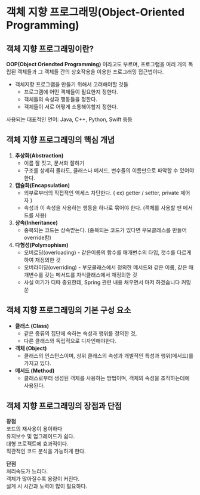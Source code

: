 # 객체 지향 프로그래밍(Object-Oriented Programming)
## 객체 지향 프로그래밍이란?
**OOP(Object Oriendted Programming)**  이라고도 부르며, 프로그램을 여러 개의 독립된 객체들과 그 객체들 간의 상호작용을 이용한 프로그래밍 접근법이다.  

- 객체지향 프로그램을 만들기 위해서 고려해야할 것들  
    - 프로그램에 어떤 객체들이 필요한지 정한다.  
    - 객체들의 속성과 행동들을 정한다.  
    - 객체들이 서로 어떻게 소통해야할지 정한다.  

사용되는 대표적인 언어: Java, C++, Python, Swift 등등

## 객체 지향 프로그래밍의 핵심 개념

1. **추상화(Abstraction)**    
    - 이름 잘 짓고, 문서화 잘하기  
    - 구조를 상세히 몰라도, 클래스나 메서드, 변수들의 이름만으로 파악할 수 있어야 한다.
2. **캡슐화(Encapsulation)**    
    - 외부로부터의 직접적인 액세스 차단한다. ( ex) getter / setter, private 제어자 )  
    - 속성과 이 속성을 사용하는 행동을 하나로 묶어야 한다. (객체를 사용할 땐 메서드를 사용)  
3. **상속(Inheritance)**    
    - 중복되는 코드는 상속받는다. (중복되는 코드가 있다면 부모클래스를 만들어 override함)  
4. **다형성(Polymophism)**   
    - 오버로딩(overloading) - 같은이름의 함수를 매개변수의 타입, 갯수를 다르게하여 재정의한 것  
    - 오버라이딩(overriding) - 부모클래스에서 정의한 메서드와 같은 이름, 같은 매개변수를 갖는 메서드를 자식클래스에서 재정의한 것  
    - 사실 여기가 디따 중요한데, Spring 관련 내용 채우면서 마저 하겠습니다 커밍쑨


## 객체 지향 프로그래밍의 기본 구성 요소
- **클래스 (Class)**  
    - 같은 종류의 집단에 속하는 속성과 행위를 정의한 것,
    - 다른 클래스와 독립적으로 디자인해야한다.
- **객체 (Object)**
    - 클래스의 인스턴스이며, 상위 클래스의 속성과 개별적인 특성과 행위(메서드)를 가지고 있다.
- **메서드 (Method)**
    - 클래스로부터 생성된 객체를 사용하는 방법이며, 객체의 속성을 조작하는데에 사용된다.


## 객체 지향 프로그래밍의 장점과 단점
**장점**  
코드의 재사용이 용이하다  
유지보수 및 업그레이드가 쉽다.  
대형 프로젝트에 효과적이다.  
직관적인 코드 분석을 가능하게 한다.  

**단점**  
처리속도가 느리다.  
객체가 많아질수록 용량이 커진다.  
설계 시 시간과 노력이 많이 필요하다.  

